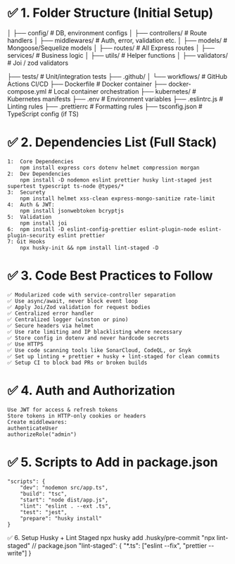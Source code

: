 # ✅ 1. Folder Structure (Initial Setup)

│ ├── config/ # DB, environment configs
│ ├── controllers/ # Route handlers
│ ├── middlewares/ # Auth, error, validation etc.
│ ├── models/ # Mongoose/Sequelize models
│ ├── routes/ # All Express routes
│ ├── services/ # Business logic
│ ├── utils/ # Helper functions
│ ├── validators/ # Joi / zod validators

├── tests/ # Unit/integration tests
├── .github/
│ └── workflows/ # GitHub Actions CI/CD
├── Dockerfile # Docker container
├── docker-compose.yml # Local container orchestration
├── kubernetes/ # Kubernetes manifests
├── .env # Environment variables
├── .eslintrc.js # Linting rules
├── .prettierrc # Formatting rules
├── tsconfig.json # TypeScript config (if TS)

# ✅ 2. Dependencies List (Full Stack)

    1:  Core Dependencies
        npm install express cors dotenv helmet compression morgan
    2:  Dev Dependencies
        npm install -D nodemon eslint prettier husky lint-staged jest supertest typescript ts-node @types/*
    3:  Securety
        npm install helmet xss-clean express-mongo-sanitize rate-limit
    4:  Auth & JWT:
        npm install jsonwebtoken bcryptjs
    5:  Validation
        npm install joi
    6:  npm install -D eslint-config-prettier eslint-plugin-node eslint-plugin-security eslint prettier
    7: Git Hooks
        npx husky-init && npm install lint-staged -D

# ✅ 3. Code Best Practices to Follow

    ✅ Modularized code with service-controller separation
    ✅ Use async/await, never block event loop
    ✅ Apply Joi/Zod validation for request bodies
    ✅ Centralized error handler
    ✅ Centralized logger (winston or pino)
    ✅ Secure headers via helmet
    ✅ Use rate limiting and IP blacklisting where necessary
    ✅ Store config in dotenv and never hardcode secrets
    ✅ Use HTTPS
    ✅ Use code scanning tools like SonarCloud, CodeQL, or Snyk
    ✅ Set up linting + prettier + husky + lint-staged for clean commits
    ✅ Setup CI to block bad PRs or broken builds

# ✅ 4. Auth and Authorization

    Use JWT for access & refresh tokens
    Store tokens in HTTP-only cookies or headers
    Create middlewares:
    authenticateUser
    authorizeRole("admin")

# ✅ 5. Scripts to Add in package.json

    "scripts": {
        "dev": "nodemon src/app.ts",
        "build": "tsc",
        "start": "node dist/app.js",
        "lint": "eslint . --ext .ts",
        "test": "jest",
        "prepare": "husky install"
    }

✅ 6. Setup Husky + Lint Staged
npx husky add .husky/pre-commit "npx lint-staged"
// package.json
"lint-staged": {
"\*.ts": ["eslint --fix", "prettier --write"]
}
